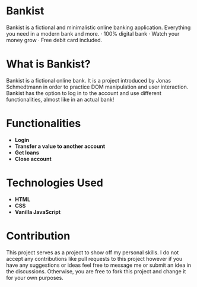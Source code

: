 # Bankist


 Bankist is a fictional and minimalistic online banking application.
Everything you need in a modern bank and more. · 100% digital bank · Watch your money grow · Free debit card included.

# What is Bankist?
Bankist is a fictional online bank. It is a project introduced by Jonas Schmedtmann in order to practice DOM manipulation and user interaction. Bankist has the option to log in to the account and use different functionalities, almost like in an actual bank!

# Functionalities
- **Login**
- **Transfer a value to another account**
- **Get loans**
- **Close account**

# Technologies Used
- **HTML**
- **CSS**
- **Vanilla JavaScript**

# Contribution
This project serves as a project to show off my personal skills. I do not accept any contributions like pull requests to this project however if you have any suggestions or ideas feel free to message me or submit an idea in the discussions. Otherwise, you are free to fork this project and change it for your own purposes.

